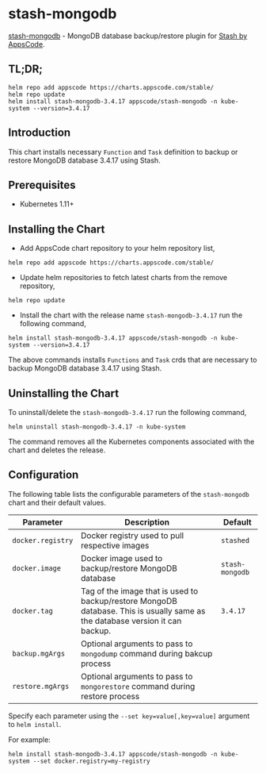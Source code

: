 # stash-mongodb

[stash-mongodb](https://github.com/stashed/stash-mongodb) - MongoDB database backup/restore plugin for [Stash by AppsCode](https://appscode.com/products/stash/).

## TL;DR;

```console
helm repo add appscode https://charts.appscode.com/stable/
helm repo update
helm install stash-mongodb-3.4.17 appscode/stash-mongodb -n kube-system --version=3.4.17
```

## Introduction

This chart installs necessary `Function` and `Task` definition to backup or restore MongoDB database 3.4.17 using Stash.

## Prerequisites

- Kubernetes 1.11+

## Installing the Chart

- Add AppsCode chart repository to your helm repository list,

```console
helm repo add appscode https://charts.appscode.com/stable/
```

- Update helm repositories to fetch latest charts from the remove repository,

```console
helm repo update
```

- Install the chart with the release name `stash-mongodb-3.4.17` run the following command,

```console
helm install stash-mongodb-3.4.17 appscode/stash-mongodb -n kube-system --version=3.4.17
```

The above commands installs `Functions` and `Task` crds that are necessary to backup MongoDB database 3.4.17 using Stash.

## Uninstalling the Chart

To uninstall/delete the `stash-mongodb-3.4.17` run the following command,

```console
helm uninstall stash-mongodb-3.4.17 -n kube-system
```

The command removes all the Kubernetes components associated with the chart and deletes the release.

## Configuration

The following table lists the configurable parameters of the `stash-mongodb` chart and their default values.

| Parameter         | Description                                                                                                                   | Default         |
| ----------------- | ----------------------------------------------------------------------------------------------------------------------------- | --------------- |
| `docker.registry` | Docker registry used to pull respective images                                                                                | `stashed`       |
| `docker.image`    | Docker image used to backup/restore MongoDB database                                                                          | `stash-mongodb` |
| `docker.tag`      | Tag of the image that is used to backup/restore MongoDB database. This is usually same as the database version it can backup. | `3.4.17`        |
| `backup.mgArgs`   | Optional arguments to pass to `mongodump` command during bakcup process                                                       |                 |
| `restore.mgArgs`  | Optional arguments to pass to `mongorestore` command during restore process                                                   |                 |

Specify each parameter using the `--set key=value[,key=value]` argument to `helm install`.

For example:

```console
helm install stash-mongodb-3.4.17 appscode/stash-mongodb -n kube-system --set docker.registry=my-registry
```
